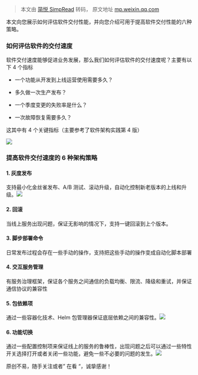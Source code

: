 > 本文由 [简悦 SimpRead](http://ksria.com/simpread/) 转码， 原文地址 [mp.weixin.qq.com](https://mp.weixin.qq.com/s?__biz=MzI3NTEwOTA4OQ==&mid=2649184277&idx=1&sn=fc0d3ce551ffd8725ef93ad8ea37ec34&chksm=f31a3d9bc46db48d5242bf49a4398decf2cff42bf7b58e8cc49f376e0a9f690d90a7379535fa&mpshare=1&scene=1&srcid=0129EGLAPQT6YwVb4EOF2eP6&sharer_shareinfo=11e84557b78d22e4de9afbdb5767c2ad&sharer_shareinfo_first=11e84557b78d22e4de9afbdb5767c2ad#rd)

本文向您展示如何评估软件交付性能，并向您介绍可用于提高软件交付性能的六种策略。

### 如何评估软件的交付速度

软件交付速度能够促进业务发展，那么我们如何评估软件的交付速度呢？主要有以下 4 个指标

*   一个功能从开发到上线运营使用需要多久？
    
*   多久做一次生产发布？
    
*   一个季度变更的失败率是什么？
    
*   一次故障恢复需要多久？
    

这其中有 4 个关键指标（主要参考了软件架构实践第 4 版）

![](https://mmbiz.qpic.cn/mmbiz_png/hvZjCFh6diaSJ6ky096XIn644Px62urzs8HXVIhmUTBp1GQqCpenFv6mZqhCGQGEYmSmZ1ibskgxfaUNGHv7aCvg/640?wx_fmt=png&from=appmsg)

### 提高软件交付速度的 6 种架构策略

#### 1. 灰度发布

支持最小化金丝雀发布、A/B 测试、滚动升级，自动化控制新老版本的上线和升级。![](https://mmbiz.qpic.cn/mmbiz_png/hvZjCFh6diaSJ6ky096XIn644Px62urzsd1ZvYzHYoakn5EGKHZGd8ISwOIkCLoJq2Q3libMqK3n4132x3ib9cryQ/640?wx_fmt=png&from=appmsg)

#### 2. 回滚

当线上服务出现问题，保证无影响的情况下，支持一键回滚到上个版本。

#### 3. 脚步部署命令

日常发布过程会存在一些手动的操作，支持把这些手动的操作变成自动化脚本部署

#### 4. 交互服务管理

有服务治理框架，保证各个服务之间通信的负载均衡、限流、降级和重试，并保证通信协议的兼容性

#### 5. 包依赖项

通过一些容器化技术、Helm 包管理器保证底层依赖之间的兼容性。![](https://mmbiz.qpic.cn/mmbiz_png/hvZjCFh6diaSJ6ky096XIn644Px62urzso14OqCpwHXAYTNm2dkiaMCKCHAe5cOvsfHY9PC1UhnGELDFhWE8LNyA/640?wx_fmt=png&from=appmsg)

#### 6. 功能切换

通过一些配置控制项来保证线上的服务的鲁棒性，出现问题之后可以通过一些特性开关选择打开或者关闭一些功能，避免一些不必要的问题的发生。![](https://mmbiz.qpic.cn/mmbiz_png/hvZjCFh6diaSJ6ky096XIn644Px62urzsMOKDPxgEOfVfrXXkFA24ZyUThCXqiaQlC4q61PTREey3lPVichDdv0Hw/640?wx_fmt=png&from=appmsg)

原创不易，随手关注或者” 在看 “，诚挚感谢！